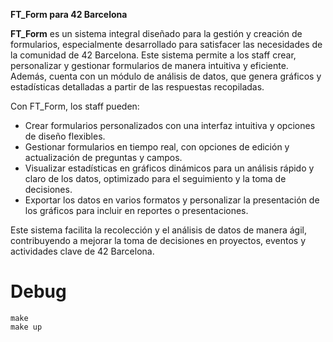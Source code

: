 **FT_Form para 42 Barcelona**

**FT_Form** es un sistema integral diseñado para la gestión y creación de formularios, especialmente desarrollado para satisfacer las necesidades de la comunidad de 42 Barcelona. Este sistema permite a los staff crear, personalizar y gestionar formularios de manera intuitiva y eficiente. Además, cuenta con un módulo de análisis de datos, que genera gráficos y estadísticas detalladas a partir de las respuestas recopiladas. 

Con FT_Form, los staff pueden:
- Crear formularios personalizados con una interfaz intuitiva y opciones de diseño flexibles.
- Gestionar formularios en tiempo real, con opciones de edición y actualización de preguntas y campos.
- Visualizar estadísticas en gráficos dinámicos para un análisis rápido y claro de los datos, optimizado para el seguimiento y la toma de decisiones.
- Exportar los datos en varios formatos y personalizar la presentación de los gráficos para incluir en reportes o presentaciones.

Este sistema facilita la recolección y el análisis de datos de manera ágil, contribuyendo a mejorar la toma de decisiones en proyectos, eventos y actividades clave de 42 Barcelona.


# Debug
	make
	make up

	

